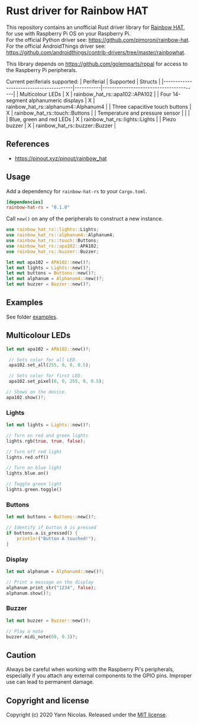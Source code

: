 
# Rust driver for Rainbow HAT
This repository contains an unofficial Rust driver library for [Rainbow HAT](https://shop.pimoroni.com/products/rainbow-hat-for-android-things), for use with Raspberry Pi OS on your Raspberry Pi.  
For the official Python driver see: https://github.com/pimoroni/rainbow-hat.  
For the official AndroidThings driver see: https://github.com/androidthings/contrib-drivers/tree/master/rainbowhat.  

This library depends on https://github.com/golemparts/rppal for access to the Raspberry Pi peripherals.  

Current periferials supported:
| Periferial                             | Supported | Structs                                |
|----------------------------------------|-----------|----------------------------------------|
| Multicolour LEDs                       | X         | rainbow_hat_rs::apa102::APA102         |
| Four 14-segment alphanumeric displays  | X         | rainbow_hat_rs::alphanum4::Alphanum4   |
| Three capacitive touch buttons         | X         | rainbow_hat_rs::touch::Buttons         |
| Temperature and pressure sensor        |           |                                        |
| Blue, green and red LEDs               | X         | rainbow_hat_rs::lights::Lights         |
| Piezo buzzer                           | X         | rainbow_hat_rs::buzzer::Buzzer         |

## References
* https://pinout.xyz/pinout/rainbow_hat

## Usage
Add a dependency for `rainbow-hat-rs` to your `Cargo.toml`.

```toml
[dependencies]
rainbow-hat-rs = "0.1.0"
```

Call `new()` on any of the peripherals to construct a new instance.

```rust
use rainbow_hat_rs::lights::Lights;
use rainbow_hat_rs::alphanum4::Alphanum4;
use rainbow_hat_rs::touch::Buttons;
use rainbow_hat_rs::apa102::APA102;
use rainbow_hat_rs::buzzer::Buzzer;

let mut apa102 = APA102::new()?;
let mut lights = Lights::new()?;
let mut buttons = Buttons::new()?;
let mut alphanum = Alphanum4::new()?;
let mut buzzer = Buzzer::new()?;
```

## Examples
See folder [examples](examples/README.md).

## Multicolour LEDs
```rust
let mut apa102 = APA102::new()?;

 // Sets color for all LED.
 apa102.set_all(255, 0, 0, 0.5);

 // Sets color for first LED.
 apa102.set_pixel(0, 0, 255, 0, 0.5);

// Shows on the device.
apa102.show()?;
```

### Lights

```rust
let mut lights = Lights::new()?;

// Turn on red and green lights
lights.rgb(true, true, false);

// Turn off red light
lights.red.off()

// Turn on blue light
lights.blue.on()

// Toggle green light
lights.green.toggle()
```

### Buttons
```rust
let mut buttons = Buttons::new()?;

// Identify if button A is pressed
if buttons.a.is_pressed() {
    println!("Button A touched!");
}
```

### Display
```rust
let mut alphanum = Alphanum4::new()?;

// Print a message on the display
alphanum.print_str("1234", false);
alphanum.show()?;
```

### Buzzer
```rust
let mut buzzer = Buzzer::new()?;

// Play a note
buzzer.midi_note(69, 0.3)?;
```

## Caution

Always be careful when working with the Raspberry Pi's peripherals, especially if you attach any external components to the GPIO pins. Improper use can lead to permanent damage.

## Copyright and license
Copyright (c) 2020 Yann Nicolas. Released under the [MIT license](LICENSE).
